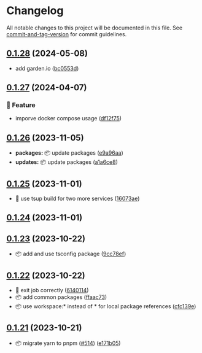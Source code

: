 # Changelog

All notable changes to this project will be documented in this file. See [commit-and-tag-version](https://github.com/absolute-version/commit-and-tag-version) for commit guidelines.

## [0.1.28](https://github.com/demokratie-live/democracy-development/compare/import-conference-week-details@v0.1.27...import-conference-week-details@v0.1.28) (2024-05-08)


* add garden.io ([bc0553d](https://github.com/demokratie-live/democracy-development/commit/bc0553d2dbae414c2d9f418dc06530bcc2ea82e7))

## [0.1.27](https://github.com/demokratie-live/democracy-development/compare/import-conference-week-details@v0.1.26...import-conference-week-details@v0.1.27) (2024-04-07)


### 🚀 Feature

* imporve docker compose usage ([df12f75](https://github.com/demokratie-live/democracy-development/commit/df12f751199dc85ac0ca7d9425d09faf3af836ea))

## [0.1.26](https://github.com/demokratie-live/democracy-development/compare/import-conference-week-details@v0.1.25...import-conference-week-details@v0.1.26) (2023-11-05)


* **packages:** 📦 update packages ([e9a96aa](https://github.com/demokratie-live/democracy-development/commit/e9a96aa5cab9ba01f3a871d5cd9df03c389ffc34))
* **updates:** 📦 update packages ([a1a6ce8](https://github.com/demokratie-live/democracy-development/commit/a1a6ce8f5b434d08c2daa5bce96b1ed0a0b41cdd))

## [0.1.25](https://github.com/demokratie-live/democracy-development/compare/import-conference-week-details@v0.1.24...import-conference-week-details@v0.1.25) (2023-11-01)


* 🐛 use tsup build for two more services ([16073ae](https://github.com/demokratie-live/democracy-development/commit/16073aed026fe6b2132590cdf242535375935c7d))

## [0.1.24](https://github.com/demokratie-live/democracy-development/compare/import-conference-week-details@v0.1.23...import-conference-week-details@v0.1.24) (2023-11-01)

## [0.1.23](https://github.com/demokratie-live/democracy-development/compare/import-conference-week-details@v0.1.22...import-conference-week-details@v0.1.23) (2023-10-22)


* 📦️ add and use tsconfig package ([9cc78ef](https://github.com/demokratie-live/democracy-development/commit/9cc78efa450817dbbb6317bcda49faca66a91c28))

## [0.1.22](https://github.com/demokratie-live/democracy-development/compare/import-conference-week-details@v0.1.21...import-conference-week-details@v0.1.22) (2023-10-22)


* 🐛 exit job correctly ([6140114](https://github.com/demokratie-live/democracy-development/commit/6140114dcc6b31e5e2525d0cb8fcc684f1e28299))
* 📦️ add common packages ([ffaac73](https://github.com/demokratie-live/democracy-development/commit/ffaac738ab8bd2376bdc6f792c741a51df253002))
* 📦️ use workspace:* instead of * for local package references ([cfc139e](https://github.com/demokratie-live/democracy-development/commit/cfc139e62c56dcd67c363d45227bb7675acb863a))

## [0.1.21](https://github.com/demokratie-live/democracy-development/compare/import-conference-week-details@v0.1.10...import-conference-week-details@v0.1.21) (2023-10-21)


* 📦️ migrate yarn to pnpm ([#514](https://github.com/demokratie-live/democracy-development/issues/514)) ([e171b05](https://github.com/demokratie-live/democracy-development/commit/e171b05ac0b007e070c73e804f9322f61c95903b))
